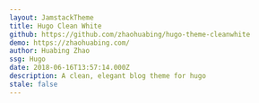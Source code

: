 ```yaml
---
layout: JamstackTheme
title: Hugo Clean White
github: https://github.com/zhaohuabing/hugo-theme-cleanwhite
demo: https://zhaohuabing.com/
author: Huabing Zhao
ssg: Hugo
date: 2018-06-16T13:57:14.000Z
description: A clean, elegant blog theme for hugo
stale: false
---
```

